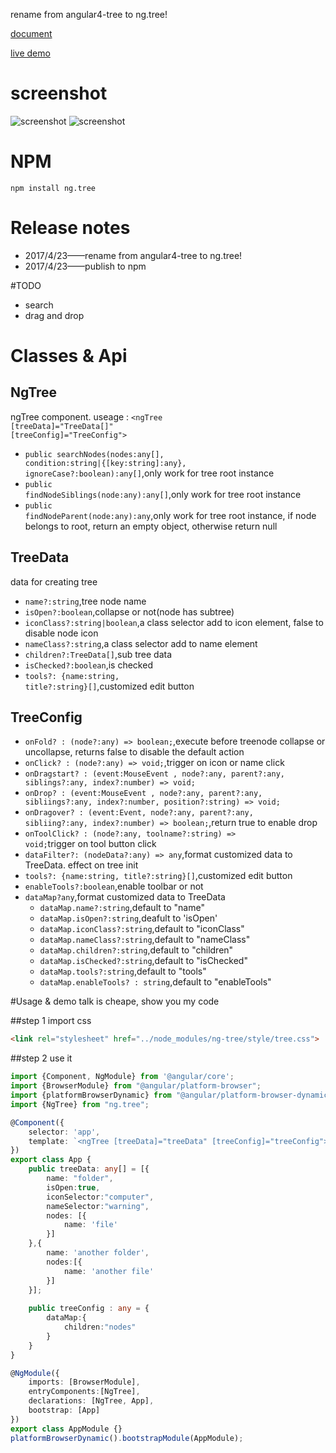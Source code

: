 rename from angular4-tree to ng.tree!

[document](https://1inus.github.io/ng-tree-site/doc.html)

[live demo](https://1inus.github.io/ng-tree-site)

# screenshot

![screenshot](https://1inus.github.io/ng-tree-site/screenshot.png)
![screenshot](https://1inus.github.io/ng-tree-site/screenshot1.png)

# NPM
```
npm install ng.tree
```

# Release notes
* 2017/4/23——rename from angular4-tree to ng.tree!
* 2017/4/23——publish to npm

#TODO
* search
* drag and drop

# Classes & Api
## NgTree
ngTree component. useage : 
<code class="lang-TypeScript"><ngTree [treeData]="TreeData[]" [treeConfig]="TreeConfig"></ngTree></code>

* <code class="lang-TypeScript">public searchNodes(nodes:any[], condition:string|{[key:string]:any}, ignoreCase?:boolean):any[]</code>,only work for tree root instance
* <code class="lang-TypeScript">public findNodeSiblings(node:any):any[]</code>,only work for tree root instance
* <code class="lang-TypeScript">public findNodeParent(node:any):any</code>,only work for tree root instance, if node belongs to root, return an empty object, otherwise return null

## TreeData
data for creating tree

* <code class="lang-TypeScript">name?:string</code>,tree node name
* <code class="lang-TypeScript">isOpen?:boolean</code>,collapse or not(node has subtree)
* <code class="lang-TypeScript">iconClass?:string|boolean</code>,a class selector add to icon element, false to disable node icon
* <code class="lang-TypeScript">nameClass?:string</code>,a class selector add to name element
* <code class="lang-TypeScript">children?:TreeData[]</code>,sub tree data
* <code class="lang-TypeScript">isChecked?:boolean</code>,is checked
* <code class="lang-TypeScript">tools?: {name:string, title?:string}[]</code>,customized edit button

## TreeConfig

* <code>onFold? : (node?:any) => boolean;</code>,execute before treenode collapse or uncollapse, returns false to disable the default action
* <code>onClick? : (node?:any) => void;</code>,trigger on icon or name click
* <code>onDragstart? : (event:MouseEvent , node?:any, parent?:any, siblings?:any, index?:number) => void;</code>
* <code>onDrop? : (event:MouseEvent , node?:any, parent?:any, sibliings?:any, index?:number, position?:string) => void;</code>
* <code>onDragover? : (event:Event, node?:any, parent?:any, sibliing?:any, index?:number) => boolean;</code>,return true to enable drop
* <code>onToolClick? : (node?:any, toolname?:string) => void;</code>trigger on tool button click
* <code>dataFilter?: (nodeData?:any) => any</code>,format customized data to TreeData. effect on tree init
* <code>tools?: {name:string, title?:string}[]</code>,customized edit button
* <code>enableTools?:boolean</code>,enable toolbar or not
* <code>dataMap?any</code>,format customized data to TreeData
	* <code>dataMap.name?:string</code>,default to "name"
	* <code>dataMap.isOpen?:string</code>,deafult to 'isOpen'
	* <code>dataMap.iconClass?:string</code>,default to "iconClass"
	* <code>dataMap.nameClass?:string</code>,default to "nameClass"
	* <code>dataMap.children?:string</code>,default to "children"
	* <code>dataMap.isChecked?:string</code>,default to "isChecked"
	* <code>dataMap.tools?:string</code>,default to "tools"
	* <code>dataMap.enableTools? : string</code>,default to "enableTools"

#Usage & demo
talk is cheape, show you my code

##step 1
import css
```html
<link rel="stylesheet" href="../node_modules/ng-tree/style/tree.css">
```
##step 2
use it
```TypeScript
import {Component, NgModule} from '@angular/core';
import {BrowserModule} from "@angular/platform-browser";
import {platformBrowserDynamic} from "@angular/platform-browser-dynamic";
import {NgTree} from "ng.tree";

@Component({
	selector: 'app',
	template: `<ngTree [treeData]="treeData" [treeConfig]="treeConfig"></ngTree>`
})
export class App {
	public treeData: any[] = [{
		name: "folder",
		isOpen:true,
		iconSelector:"computer",
		nameSelector:"warning",
		nodes: [{
			name: 'file'
		}]
	},{
		name: 'another folder',
		nodes:[{
			name: 'another file'
		}]
	}];
	
	public treeConfig : any = {
		dataMap:{
			children:"nodes"
		}
	}
}

@NgModule({
	imports: [BrowserModule],
	entryComponents:[NgTree],
	declarations: [NgTree, App],
	bootstrap: [App]
})
export class AppModule {}
platformBrowserDynamic().bootstrapModule(AppModule);
```
